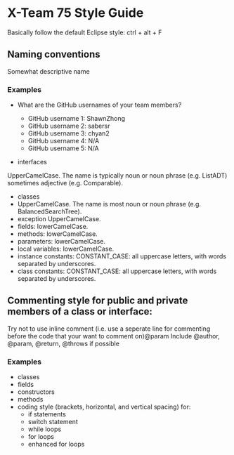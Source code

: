  # X-Team 75 Style Guide

Basically follow the default Eclipse style: ctrl + alt + F

## Naming conventions
Somewhat descriptive name

### Examples
   * What are the GitHub usernames of your team members?
       * GitHub username 1: ShawnZhong
       * GitHub username 2: sabersr
       * GitHub username 3: chyan2
       * GitHub username 4: N/A
       * GitHub username 5: N/A
       
* interfaces

 UpperCamelCase. The name is typically noun or noun phrase (e.g. ListADT) sometimes adjective (e.g. Comparable).
* classes
 * UpperCamelCase. The name is most noun or noun phrase (e.g. BalancedSearchTree). 
* exception UpperCamelCase. 
* fields: lowerCamelCase.
* methods: lowerCamelCase.
* parameters: lowerCamelCase.
* local variables: lowerCamelCase.
* instance constants: CONSTANT_CASE: all uppercase letters, with words separated by underscores. 
* class constants: CONSTANT_CASE: all uppercase letters, with words separated by underscores. 


## Commenting style for public and private members of a class or interface:

Try not to use inline comment (i.e. use a seperate line for commenting before the code that your want to comment on)@param
Include @author, @param, @return, @throws if possible

### Examples

* classes
* fields
* constructors
* methods
* coding style (brackets, horizontal, and vertical spacing) for:
  * if statements
  * switch statement
  * while loops
  * for loops
  * enhanced for loops

